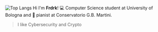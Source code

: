 ![Top Langs](https://github-readme-stats.vercel.app/api/top-langs/?username=federicoaugelli&layout=pie&langs_count=8)
Hi I'm **Frdrk**! 💻 Computer Science student at University of Bologna and 🎹 pianist at Conservatorio G.B. Martini.
> I like Cybersecurity and Crypto
